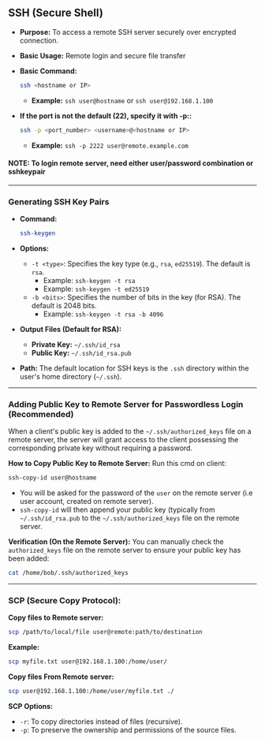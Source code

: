 ## SSH (Secure Shell)
* **Purpose:** To access a remote SSH server securely over encrypted connection.
* **Basic Usage:** Remote login and secure file transfer
* **Basic Command:**
  ```bash
  ssh <hostname or IP>
  ```
  * **Example:** `ssh user@hostname` or `ssh user@192.168.1.100`

* **If the port is not the default (22), specify it with -p::**
  ```bash
  ssh -p <port_number> <username>@<hostname or IP>
  ```
  * **Example:** `ssh -p 2222 user@remote.example.com`
#### NOTE: To login remote server, need either user/password combination or sshkeypair
---
### Generating SSH Key Pairs
* **Command:**
  ```bash
  ssh-keygen 
  ```
* **Options:**
  * `-t <type>`: Specifies the key type (e.g., `rsa`, `ed25519`). The default is `rsa`.
    * Example: `ssh-keygen -t rsa`
    * Example: `ssh-keygen -t ed25519`
  * `-b <bits>`: Specifies the number of bits in the key (for RSA). The default is 2048 bits.
    * Example: `ssh-keygen -t rsa -b 4096`

* **Output Files (Default for RSA):**
  * **Private Key:** `~/.ssh/id_rsa`
  * **Public Key:** `~/.ssh/id_rsa.pub`

* **Path:** The default location for SSH keys is the `.ssh` directory within the user's home directory (`~/.ssh`).
---
### Adding Public Key to Remote Server for Passwordless Login (Recommended)
 When a client's public key is added to the `~/.ssh/authorized_keys` file on a remote server, the server will grant access to the client possessing the corresponding private key without requiring a password.

**How to Copy Public Key to Remote Server:**
Run this cmd on client:
```bash
ssh-copy-id user@hostname
```
 * You will be asked for the password of the `user` on the remote server (i.e user account, created on remote server).
 * `ssh-copy-id` will then append your public key (typically from `~/.ssh/id_rsa.pub` to the `~/.ssh/authorized_keys` file on the remote server.

**Verification (On the Remote Server):**
You can manually check the `authorized_keys` file on the remote server to ensure your public key has been added:
```bash
cat /home/bob/.ssh/authorized_keys
```
---
### SCP (Secure Copy Protocol):
**Copy files to Remote server:**
```bash
scp /path/to/local/file user@remote:path/to/destination
```
**Example:**
```bash
scp myfile.txt user@192.168.1.100:/home/user/
```
**Copy files From Remote server:**
```bash
scp user@192.168.1.100:/home/user/myfile.txt ./
``` 

**SCP Options:**
* `-r`: To copy directories instead of files (recursive).
* `-p`: To preserve the ownership and permissions of the source files.
